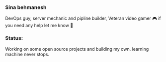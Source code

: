 ### Sina behmanesh
DevOps guy, server mechanic and pipline builder, Veteran video gamer 🎮
if you need any help let me know 💬
### Status:
Working on some open source projects and building my own.
learning machine never stops.
<!--
**sinabehmanesh/sinabehmanesh** is a ✨ _special_ ✨ repository because its `README.md` (this file) appears on your GitHub profile.

Here are some ideas to get you started:

- 🔭 I’m currently working on ...
- 🌱 I’m currently learning ...
- 👯 I’m looking to collaborate on ...
- 🤔 I’m looking for help with ...
- 💬 Ask me about ...
- 📫 How to reach me: ...
- 😄 Pronouns: ...
- ⚡ Fun fact: ...
-->
